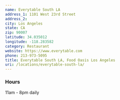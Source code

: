 ```yaml
---
name: Everytable South LA
address_1: 1101 West 23rd Street
address_2: 
city: Los Angeles
state: CA
zip: 90007
latitude: 34.035012
longitude: -118.283582
category: Restaurant
website: https://www.everytable.com
phone: 213-973-5095
title: Everytable South LA, Food Oasis Los Angeles
uri: /locations/everytable-south-la/
---
```

### Hours
11am - 8pm daily
